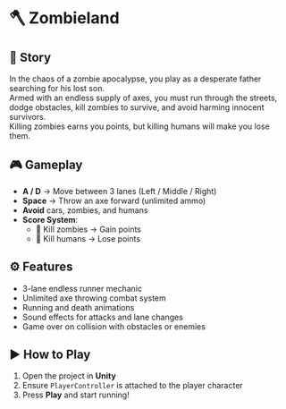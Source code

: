 # 🪓 Zombieland 

## 📖 Story
In the chaos of a zombie apocalypse, you play as a desperate father searching for his lost son.  
Armed with an endless supply of axes, you must run through the streets, dodge obstacles, kill zombies to survive, and avoid harming innocent survivors.  
Killing zombies earns you points, but killing humans will make you lose them.

## 🎮 Gameplay
- **A / D** → Move between 3 lanes (Left / Middle / Right)
- **Space** → Throw an axe forward (unlimited ammo)
- **Avoid** cars, zombies, and humans
- **Score System**:  
  - 🧟 Kill zombies → Gain points  
  - 🧍 Kill humans → Lose points  

## ⚙️ Features
- 3-lane endless runner mechanic
- Unlimited axe throwing combat system
- Running and death animations
- Sound effects for attacks and lane changes
- Game over on collision with obstacles or enemies

## ▶️ How to Play
1. Open the project in **Unity**
2. Ensure `PlayerController` is attached to the player character
3. Press **Play** and start running!

